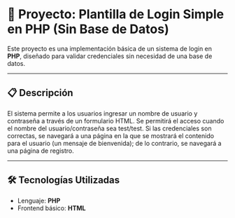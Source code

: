 # 🔐 Proyecto: Plantilla de Login Simple en PHP (Sin Base de Datos)

Este proyecto es una implementación básica de un sistema de login en **PHP**, diseñado para validar credenciales sin necesidad de una base de datos.

---

## 📋 Descripción

El sistema permite a los usuarios ingresar un nombre de usuario y contraseña a través de un formulario HTML. Se permitirá el acceso cuando el nombre del usuario/contraseña sea test/test. 
Si las credenciales son correctas, se navegará a una página en la que se mostrará el contenido para el usuario (un mensaje de bienvenida); de lo contrario, se navegará a una página de registro.

---

## 🛠️ Tecnologías Utilizadas

- Lenguaje: **PHP**
- Frontend básico: **HTML**

